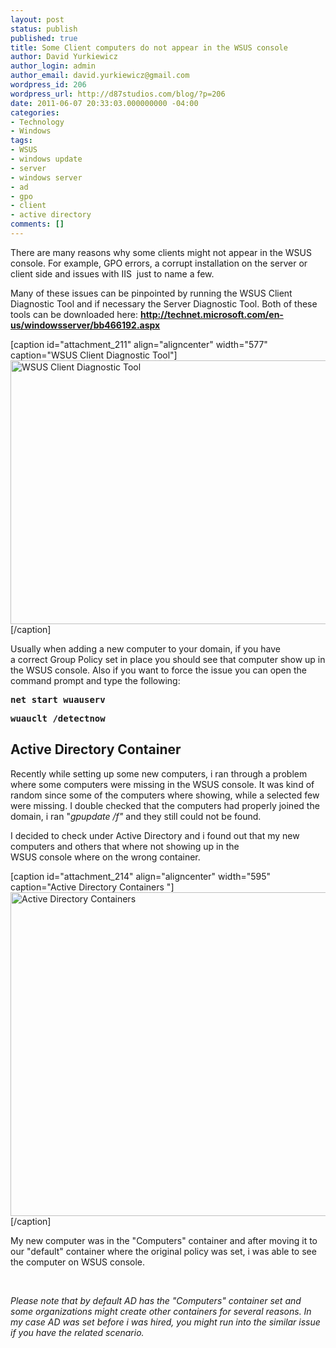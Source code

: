 ```yaml
---
layout: post
status: publish
published: true
title: Some Client computers do not appear in the WSUS console
author: David Yurkiewicz
author_login: admin
author_email: david.yurkiewicz@gmail.com
wordpress_id: 206
wordpress_url: http://d87studios.com/blog/?p=206
date: 2011-06-07 20:33:03.000000000 -04:00
categories:
- Technology
- Windows
tags:
- WSUS
- windows update
- server
- windows server
- ad
- gpo
- client
- active directory
comments: []
---
```

There are many reasons why some clients might not appear in the WSUS console. For example, GPO errors, a corrupt installation on the server or client side and issues with IIS  just to name a few.

Many of these issues can be pinpointed by running the WSUS Client Diagnostic Tool and if necessary the Server Diagnostic Tool. Both of these tools can be downloaded here: <strong><a href="http://technet.microsoft.com/en-us/windowsserver/bb466192.aspx">http://technet.microsoft.com/en-us/windowsserver/bb466192.aspx</a></strong>

[caption id="attachment_211" align="aligncenter" width="577" caption="WSUS Client Diagnostic Tool"]<a href="http://d87studios.com/blog/wp-content/uploads/2011/06/wsus_client_diag.png"><img class="size-full wp-image-211  " title="WSUS Client Diagnostic Tool" src="http://d87studios.com/blog/wp-content/uploads/2011/06/wsus_client_diag.png" alt="WSUS Client Diagnostic Tool" width="577" height="422" /></a>[/caption]

Usually when adding a new computer to your domain, if you have a correct Group Policy set in place you should see that computer show up in the WSUS console. Also if you want to force the issue you can open the command prompt and type the following:
<pre><strong>net start wuauserv</strong></pre>
<pre><strong>wuauclt /detectnow</strong></pre>
<h2>Active Directory Container</h2>
Recently while setting up some new computers, i ran through a problem where some computers were missing in the WSUS console. It was kind of random since some of the computers where showing, while a selected few were missing. I double checked that the computers had properly joined the domain, i ran "<em>gpupdate /f" </em>and they still could not be found.

I decided to check under Active Directory and i found out that my new computers and others that where not showing up in the WSUS console where on the wrong container.

[caption id="attachment_214" align="aligncenter" width="595" caption="Active Directory Containers "]<a href="http://d87studios.com/blog/wp-content/uploads/2011/06/Active_Directory.png"><img class="size-full wp-image-214" title="Active Directory Containers " src="http://d87studios.com/blog/wp-content/uploads/2011/06/Active_Directory.png" alt="Active Directory Containers " width="595" height="518" /></a>[/caption]

My new computer was in the "Computers" container and after moving it to our "default" container where the original policy was set, i was able to see the computer on WSUS console.

&nbsp;

<em>Please note that by default AD has the "Computers" container set and some organizations might create other containers for several reasons. In my case AD was set before i was hired, you might run into the similar issue if you have the related scenario.</em>
